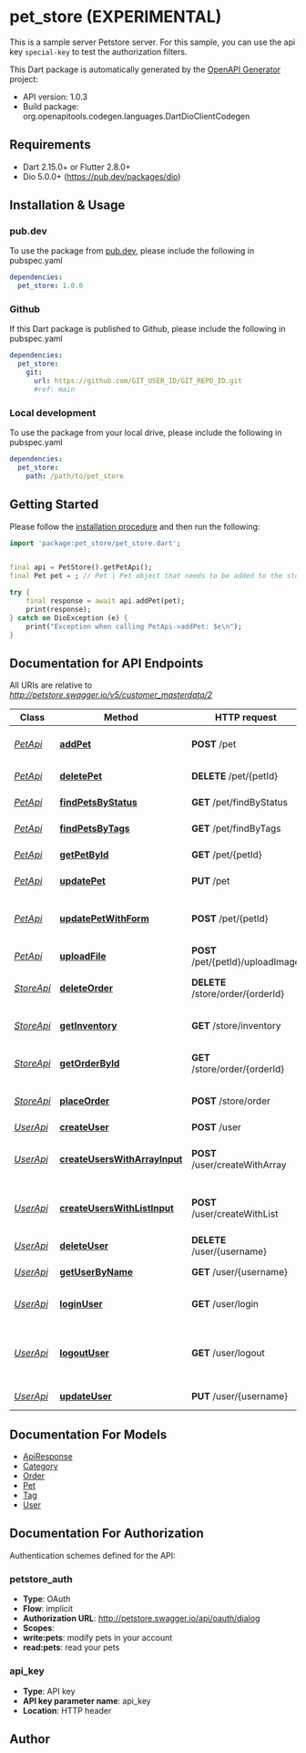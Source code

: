 # pet_store (EXPERIMENTAL)
This is a sample server Petstore server. For this sample, you can use the api key
`special-key` to test the authorization filters.


This Dart package is automatically generated by the [OpenAPI Generator](https://openapi-generator.tech) project:

- API version: 1.0.3
- Build package: org.openapitools.codegen.languages.DartDioClientCodegen

## Requirements

* Dart 2.15.0+ or Flutter 2.8.0+
* Dio 5.0.0+ (https://pub.dev/packages/dio)

## Installation & Usage

### pub.dev
To use the package from [pub.dev](https://pub.dev), please include the following in pubspec.yaml
```yaml
dependencies:
  pet_store: 1.0.0
```

### Github
If this Dart package is published to Github, please include the following in pubspec.yaml
```yaml
dependencies:
  pet_store:
    git:
      url: https://github.com/GIT_USER_ID/GIT_REPO_ID.git
      #ref: main
```

### Local development
To use the package from your local drive, please include the following in pubspec.yaml
```yaml
dependencies:
  pet_store:
    path: /path/to/pet_store
```

## Getting Started

Please follow the [installation procedure](#installation--usage) and then run the following:

```dart
import 'package:pet_store/pet_store.dart';


final api = PetStore().getPetApi();
final Pet pet = ; // Pet | Pet object that needs to be added to the store

try {
    final response = await api.addPet(pet);
    print(response);
} catch on DioException (e) {
    print("Exception when calling PetApi->addPet: $e\n");
}

```

## Documentation for API Endpoints

All URIs are relative to *http://petstore.swagger.io/v5/customer_masterdata/2*

Class | Method | HTTP request | Description
------------ | ------------- | ------------- | -------------
[*PetApi*](doc/PetApi.md) | [**addPet**](doc/PetApi.md#addpet) | **POST** /pet | Add a new pet to the store
[*PetApi*](doc/PetApi.md) | [**deletePet**](doc/PetApi.md#deletepet) | **DELETE** /pet/{petId} | Deletes a pet
[*PetApi*](doc/PetApi.md) | [**findPetsByStatus**](doc/PetApi.md#findpetsbystatus) | **GET** /pet/findByStatus | Finds Pets by status
[*PetApi*](doc/PetApi.md) | [**findPetsByTags**](doc/PetApi.md#findpetsbytags) | **GET** /pet/findByTags | Finds Pets by tags
[*PetApi*](doc/PetApi.md) | [**getPetById**](doc/PetApi.md#getpetbyid) | **GET** /pet/{petId} | Find pet by ID
[*PetApi*](doc/PetApi.md) | [**updatePet**](doc/PetApi.md#updatepet) | **PUT** /pet | Update an existing pet
[*PetApi*](doc/PetApi.md) | [**updatePetWithForm**](doc/PetApi.md#updatepetwithform) | **POST** /pet/{petId} | Updates a pet in the store with form data
[*PetApi*](doc/PetApi.md) | [**uploadFile**](doc/PetApi.md#uploadfile) | **POST** /pet/{petId}/uploadImage | uploads an image
[*StoreApi*](doc/StoreApi.md) | [**deleteOrder**](doc/StoreApi.md#deleteorder) | **DELETE** /store/order/{orderId} | Delete purchase order by ID
[*StoreApi*](doc/StoreApi.md) | [**getInventory**](doc/StoreApi.md#getinventory) | **GET** /store/inventory | Returns pet inventories by status
[*StoreApi*](doc/StoreApi.md) | [**getOrderById**](doc/StoreApi.md#getorderbyid) | **GET** /store/order/{orderId} | Find purchase order by ID
[*StoreApi*](doc/StoreApi.md) | [**placeOrder**](doc/StoreApi.md#placeorder) | **POST** /store/order | Place an order for a pet
[*UserApi*](doc/UserApi.md) | [**createUser**](doc/UserApi.md#createuser) | **POST** /user | Create user
[*UserApi*](doc/UserApi.md) | [**createUsersWithArrayInput**](doc/UserApi.md#createuserswitharrayinput) | **POST** /user/createWithArray | Creates list of users with given input array
[*UserApi*](doc/UserApi.md) | [**createUsersWithListInput**](doc/UserApi.md#createuserswithlistinput) | **POST** /user/createWithList | Creates list of users with given input array
[*UserApi*](doc/UserApi.md) | [**deleteUser**](doc/UserApi.md#deleteuser) | **DELETE** /user/{username} | Delete user
[*UserApi*](doc/UserApi.md) | [**getUserByName**](doc/UserApi.md#getuserbyname) | **GET** /user/{username} | Get user by user name
[*UserApi*](doc/UserApi.md) | [**loginUser**](doc/UserApi.md#loginuser) | **GET** /user/login | Logs user into the system
[*UserApi*](doc/UserApi.md) | [**logoutUser**](doc/UserApi.md#logoutuser) | **GET** /user/logout | Logs out current logged in user session
[*UserApi*](doc/UserApi.md) | [**updateUser**](doc/UserApi.md#updateuser) | **PUT** /user/{username} | Updated user


## Documentation For Models

 - [ApiResponse](doc/ApiResponse.md)
 - [Category](doc/Category.md)
 - [Order](doc/Order.md)
 - [Pet](doc/Pet.md)
 - [Tag](doc/Tag.md)
 - [User](doc/User.md)


## Documentation For Authorization


Authentication schemes defined for the API:
### petstore_auth

- **Type**: OAuth
- **Flow**: implicit
- **Authorization URL**: http://petstore.swagger.io/api/oauth/dialog
- **Scopes**: 
 - **write:pets**: modify pets in your account
 - **read:pets**: read your pets

### api_key

- **Type**: API key
- **API key parameter name**: api_key
- **Location**: HTTP header


## Author



